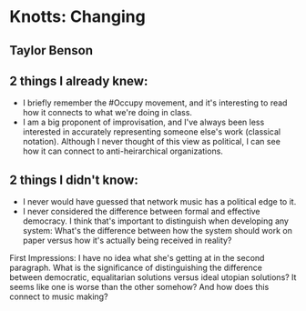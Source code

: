 # Knotts: Changing
## Taylor Benson

## 2 things I already knew:
- I briefly remember the #Occupy movement, and it's interesting to read how it connects to what we're doing in class.
- I am a big proponent of improvisation, and I've always been less interested in accurately representing someone else's work (classical notation). Although I never thought of this view as political, I can see how it can connect to anti-heirarchical organizations.

## 2 things I didn't know:
- I never would have guessed that network music has a political edge to it.
- I never considered the difference between formal and effective democracy. I think that's important to distinguish when developing any system: What's the difference between how the system should work on paper versus how it's actually being received in reality?

First Impressions: I have no idea what she's getting at in the second paragraph. What is the significance of distinguishing the difference between democratic, equalitarian solutions versus ideal utopian solutions? It seems like one is worse than the other somehow? And how does this connect to music making?